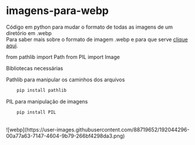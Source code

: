 # imagens-para-webp

Código em python para mudar o formato de todas as imagens de um diretório em .webp
<br />
Para saber mais sobre o formato de imagem .webp e para que serve [clique aqui](https://pt.wikipedia.org/wiki/WebP).

from pathlib import Path
from PIL import Image

Bibliotecas necessárias

Pathlib para manipular os caminhos dos arquivos
```python
    pip install pathlib
```

PIL para manipulação de imagens
```python
    pip install PIL
```
<br />
![webp](https://user-images.githubusercontent.com/88719652/192044296-00a77a63-7147-4604-9b79-266bf4298da3.png)
